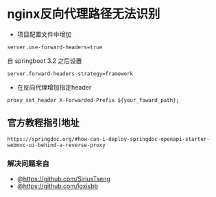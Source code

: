 # nginx反向代理路径无法识别

* 项目配置文件中增加
```
server.use-forward-headers=true
```
自 springboot 3.2 之后设置
```
server.forward-headers-strategy=framework
```

* 在反向代理增加指定header

```
proxy_set_header X-Forwarded-Prefix ${your_foward_path};
```

## 官方教程指引地址
``` http
https://springdoc.org/#how-can-i-deploy-springdoc-openapi-starter-webmvc-ui-behind-a-reverse-proxy
```

### 解决问题来自

* @https://github.com/SiriusTseng
* @https://github.com/lgxisbb